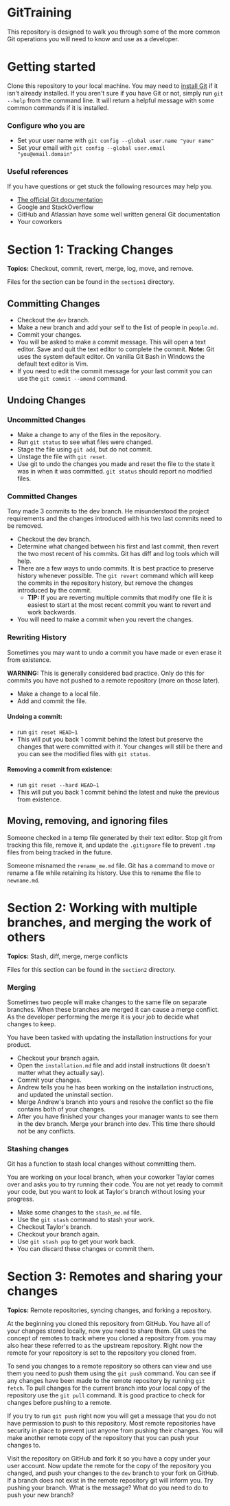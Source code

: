 # GitTraining

This repository is designed to walk you through some of the more common Git operations you will need to know and use as a developer.

# Getting started
Clone this repository to your local machine. You may need to [install Git](https://git-scm.com/downloads) if it isn't already installed.
If you aren't sure if you have Git or not, simply run `git --help` from the command line.
It will return a helpful message with some common commands if it is installed.


### Configure who you are
- Set your user name with `git config --global user.name "your name"`
- Set your email with `git config --global user.email "you@email.domain"`

### Useful references
If you have questions or get stuck the following resources may help you.

- [The official Git documentation](https://git-scm.com/docs)
- Google and StackOverflow
- GitHub and Atlassian have some well written general Git documentation
- Your coworkers


# Section 1: Tracking Changes
**Topics:** Checkout, commit, revert, merge, log, move, and remove.

Files for the section can be found in the `section1` directory.

## Committing Changes
- Checkout the `dev` branch.
- Make a new branch and add your self to the list of people in `people.md`.
- Commit your changes.
- You will be asked to make a commit message. This will open a text editor. Save and quit the text editor to complete the commit. **Note:** Git uses the system default editor. On vanilla Git Bash in Windows the default text editor is Vim.
- If you need to edit the commit message for your last commit you can use the `git commit --amend` command.

## Undoing Changes

### Uncommitted Changes
- Make a change to any of the files in the repository.
- Run `git status` to see what files were changed.
- Stage the file using `git add`, but do not commit.
- Unstage the file with `git reset`.
- Use git to undo the changes you made and reset the file to the state it was in when it was committed. `git status` should report no modified files.


### Committed Changes
Tony made 3 commits to the dev branch. He misunderstood the project requirements and the changes introduced with his two last commits need to be removed.
- Checkout the dev branch.
- Determine what changed between his first and last commit, then revert the two most recent of his commits. Git has diff and log tools which will help.
- There are a few ways to undo commits. It is best practice to preserve history whenever possible. The `git revert` command which will keep the commits in the repository history, but remove the changes introduced by the commit.
    - **TIP:** If you are reverting multiple commits that modify one file it is easiest to start at the most recent commit you want to revert and work backwards.
- You will need to make a commit when you revert the changes.

### Rewriting History
Sometimes you may want to undo a commit you have made or even erase it from existence. 

**WARNING:** This is generally considered bad practice. Only do this for commits you have not pushed to a remote repository (more on those later).

- Make a change to a local file.
- Add and commit the file.

#### Undoing a commit:
- run `git reset HEAD~1`
- This will put you back 1 commit behind the latest but preserve the changes that were committed with it. Your changes will still be there and you can see the modified files with `git status`.

#### Removing a commit from existence:
- run `git reset --hard HEAD~1`
- This will put you back 1 commit behind the latest and nuke the previous from existence.


## Moving, removing, and ignoring files
Someone checked in a temp file generated by their text editor. Stop git from tracking this file, remove it, and update the `.gitignore` file to prevent `.tmp` files from being tracked in the future.

Someone misnamed the `rename_me.md` file. Git has a command to move or rename a file while retaining its history. Use this to rename the file to `newname.md`.

# Section 2: Working with multiple branches, and merging the work of others
**Topics:** Stash, diff, merge, merge conflicts

Files for this section can be found in the `section2` directory.

### Merging
Sometimes two people will make changes to the same file on separate branches. 
When these branches are merged it can cause a merge conflict. 
As the developer performing the merge it is your job to decide what changes to keep.

You have been tasked with updating the installation instructions for your product.
- Checkout your branch again.
- Open the `installation.md` file and add install instructions (It doesn't matter what they actually say).
- Commit your changes.
- Andrew tells you he has been working on the installation instructions, and updated the uninstall section.
- Merge Andrew's branch into yours and resolve the conflict so the file contains both of your changes.
- After you have finished your changes your manager wants to see them in the dev branch. Merge your branch into dev. This time there should not be any conflicts.

### Stashing changes
Git has a function to stash local changes without committing them.

You are working on your local branch, when your coworker Taylor comes over and asks you to try running their code. You are not yet ready to commit your code, but you want to look at Taylor's branch without losing your progress.
- Make some changes to the `stash_me.md` file.
- Use the `git stash` command to stash your work.
- Checkout Taylor's branch.
- Checkout your branch again.
- Use `git stash pop` to get your work back.
- You can discard these changes or commit them.


# Section 3: Remotes and sharing your changes
**Topics:** Remote repositories, syncing changes, and forking a repository.

At the beginning you cloned this repository from GitHub. You have all of your changes stored locally, now you need to share them. 
Git uses the concept of remotes to track where you cloned a repository from. you may also hear these referred to as the upstream repository. 
Right now the remote for your repository is set to the repository you cloned from.

To send you changes to a remote repository so others can view and use them you need to push them using the `git push` command. 
You can see if any changes have been made to the remote repository by running `git fetch`. 
To pull changes for the current branch into your local copy of the repository use the `git pull` command.
It is good practice to check for changes before pushing to a remote.

If you try to run `git push` right now you will get a message that you do not have permission to push to this repository. Most remote repositories have security in place to prevent just anyone from pushing their changes. You will make another remote copy of the repository that you can push your changes to.

 Visit the repository on GitHub and fork it so you have a copy under your user account. 
 Now update the remote for the copy of the repository you changed, and push your changes to the `dev` branch to your fork on GitHub. 
 If a branch does not exist in the remote repository git will inform you.
 Try pushing your branch. What is the message? 
 What do you need to do to push your new branch?
